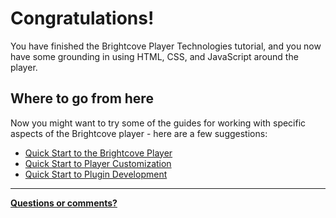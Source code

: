 # Congratulations!

You have finished the Brightcove Player Technologies tutorial, and you now have some grounding in using HTML, CSS, and JavaScript around the player.

## Where to go from here

Now you might want to try some of the guides for working with specific aspects of the Brightcove player - here are a few suggestions:

- [Quick Start to the Brightcove Player](http://docs.brightcove.com/en/video-cloud/brightcove-player/getting-started/quick-start-bc-player.html)
- [Quick Start to Player Customization](http://docs.brightcove.com/en/video-cloud/brightcove-player/guides/customize-quick-start.html)
- [Quick Start to Plugin Development](http://docs.brightcove.com/en/video-cloud/brightcove-player/guides/plugin-dev-quick-start.html)

***
**<a id="feedbackMail" href="mailto:docs@brightcove.com?subject=Outlearn-Tutorial">Questions or comments?</a>**


